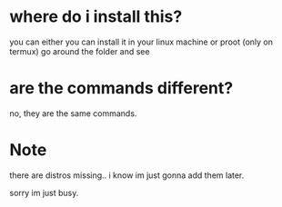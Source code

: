 # where do i install this?

you can either you can install it in your linux machine or proot (only on termux)
go around the folder and see

# are the commands different?

no, they are the same commands.

# Note

there are distros missing.. i know im just gonna add them later.

sorry im just busy.
